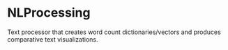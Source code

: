 # NLProcessing
Text processor that creates word count dictionaries/vectors and produces comparative text visualizations.
